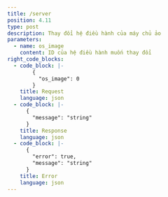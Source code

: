 ```yaml
---
title: /server
position: 4.11
type: post
description: Thay đổi hệ điều hành của máy chủ ảo
parameters:
  - name: os_image
    content: ID của hệ điều hành muốn thay đổi
right_code_blocks:
  - code_block: |-
        {
          "os_image": 0
        }
    title: Request
    language: json
  - code_block: |-
      {
        "message": "string"
      }
    title: Response
    language: json
  - code_block: |-
      {
        "error": true,
        "message": "string"
      }
    title: Error
    language: json
---
```


